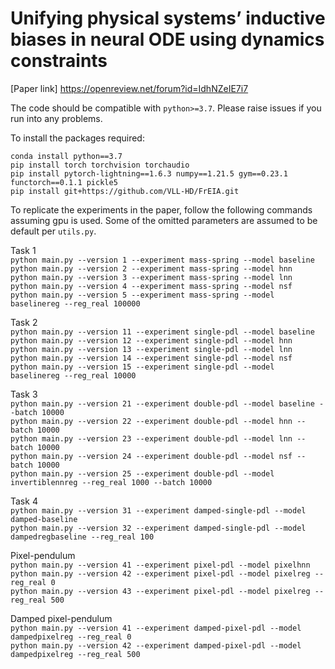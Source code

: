 # Unifying physical systems’ inductive biases in neural ODE using dynamics constraints

[Paper link] https://openreview.net/forum?id=IdhNZeIE7i7

The code should be compatible with `python>=3.7`. Please raise issues if you run into any problems.

To install the packages required:

    conda install python==3.7
    pip install torch torchvision torchaudio
    pip install pytorch-lightning==1.6.3 numpy==1.21.5 gym==0.23.1 functorch==0.1.1 pickle5
    pip install git+https://github.com/VLL-HD/FrEIA.git


To replicate the experiments in the paper, follow the following commands assuming gpu is used. Some of the omitted 
parameters are assumed to be default per `utils.py`.

Task 1 \
`python main.py --version 1 --experiment mass-spring --model baseline` \
`python main.py --version 2 --experiment mass-spring --model hnn` \
`python main.py --version 3 --experiment mass-spring --model lnn` \
`python main.py --version 4 --experiment mass-spring --model nsf` \
`python main.py --version 5 --experiment mass-spring --model baselinereg --reg_real 100000`

Task 2\
`python main.py --version 11 --experiment single-pdl --model baseline`\
`python main.py --version 12 --experiment single-pdl --model hnn`\
`python main.py --version 13 --experiment single-pdl --model lnn`\
`python main.py --version 14 --experiment single-pdl --model nsf`\
`python main.py --version 15 --experiment single-pdl --model baselinereg --reg_real 10000`

Task 3\
`python main.py --version 21 --experiment double-pdl --model baseline --batch 10000`\
`python main.py --version 22 --experiment double-pdl --model hnn --batch 10000`\
`python main.py --version 23 --experiment double-pdl --model lnn --batch 10000`\
`python main.py --version 24 --experiment double-pdl --model nsf --batch 10000`\
`python main.py --version 25 --experiment double-pdl --model invertiblennreg --reg_real 1000 --batch 10000`

Task 4\
`python main.py --version 31 --experiment damped-single-pdl --model damped-baseline`\
`python main.py --version 32 --experiment damped-single-pdl --model dampedregbaseline --reg_real 100`

Pixel-pendulum\
`python main.py --version 41 --experiment pixel-pdl --model pixelhnn`\
`python main.py --version 42 --experiment pixel-pdl --model pixelreg --reg_real 0`\
`python main.py --version 43 --experiment pixel-pdl --model pixelreg --reg_real 500`

Damped pixel-pendulum\
`python main.py --version 41 --experiment damped-pixel-pdl --model dampedpixelreg --reg_real 0`\
`python main.py --version 42 --experiment damped-pixel-pdl --model dampedpixelreg --reg_real 500`

